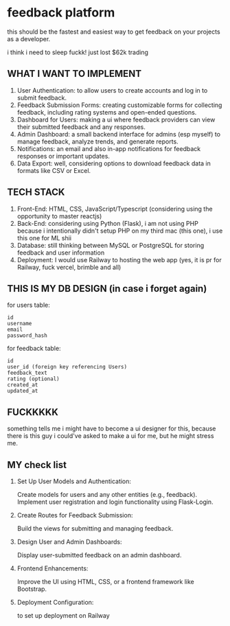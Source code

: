 # feedback platform

this should be the fastest and easiest way to get feedback on your projects as a developer.

i think i need to sleep fuckk! just lost $62k trading


## WHAT I WANT TO IMPLEMENT

1. User Authentication: to allow users to create accounts and log in to submit feedback.
2. Feedback Submission Forms: creating customizable forms for collecting feedback, including rating systems and open-ended questions.
3. Dashboard for Users: making a ui where feedback providers can view their submitted feedback and any responses.
4. Admin Dashboard: a small backend interface for admins (esp myself) to manage feedback, analyze trends, and generate reports.
5. Notifications: an email and also in-app notifications for feedback responses or important updates.
5. Data Export: well, considering options to download feedback data in formats like CSV or Excel.

## TECH STACK

1. Front-End: HTML, CSS, JavaScript/Typescript (considering using the opportunity to master reactjs)
2. Back-End: considering using Python (Flask), i am not using PHP because i intentionally didn't setup PHP on my third mac (this one), i use this one for ML shii
3. Database: still thinking between MySQL or PostgreSQL for storing feedback and user information
4. Deployment: I would use Railway to hosting the web app (yes, it is pr for Railway, fuck vercel, brimble and all)

## THIS IS MY DB DESIGN (in case i forget again)

for users table:

    id
    username
    email
    password_hash

for feedback table:

    id
    user_id (foreign key referencing Users)
    feedback_text
    rating (optional)
    created_at
    updated_at


## FUCKKKKK
something tells me i might have to become a ui designer for this, because there is this guy i could've asked to make a ui for me, but he might stress me.

## MY check list

1. Set Up User Models and Authentication:

    Create models for users and any other entities (e.g., feedback).
    Implement user registration and login functionality using Flask-Login.

2. Create Routes for Feedback Submission:

    Build the views for submitting and managing feedback.

3. Design User and Admin Dashboards:

    Display user-submitted feedback on an admin dashboard.

4. Frontend Enhancements:

    Improve the UI using HTML, CSS, or a frontend framework like Bootstrap.

5. Deployment Configuration:

    to set up deployment on Railway